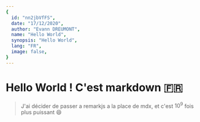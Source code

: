```yaml
---
{
  id: "nn2jbVfFS",
  date: "17/12/2020",
  author: "Evann DREUMONT",
  name: "Hello World",
  synopsis: "Hello World",
  lang: "FR",
  image: false,
}
---
```


# Hello World ! C'est markdown :fr:

> J'ai décider de passer a remarkjs a la place de mdx, et c'est $10^9$ fois plus puissant :smile:
